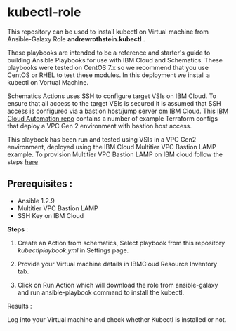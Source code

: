 # kubectl-role

This repository can be used to install kubectl on Virtual machine from Ansible-Galaxy Role **andrewrothstein.kubectl** .

These playbooks are intended to be a reference and starter's guide to building Ansible Playbooks for use with IBM Cloud and Schematics. These playbooks were tested on CentOS 7.x so we recommend that you use CentOS or RHEL to test these modules. In this deployment we install a kubectl on Vortual Machine.

Schematics Actions uses SSH to configure target VSIs on IBM Cloud. To ensure that all access to the target VSIs is secured it is assumed that SSH access is configured via a bastion host/jump server om IBM Cloud. This [IBM Cloud Automation repo](https://github.com/Cloud-Schematics) contains a number of example Terraform configs that deploy a VPC Gen 2 environment with bastion host access.

This playbook has been run and tested using VSIs in a VPC Gen2 environment, deployed using the IBM Cloud Multitier VPC Bastion LAMP example. To provision Multitier VPC Bastion LAMP on IBM cloud follow the steps [here](https://github.com/Cloud-Schematics/multitier-bastion-vpc-lamp)

## Prerequisites :

   - Ansible 1.2.9
   - Multitier VPC Bastion LAMP
   - SSH Key on IBM Cloud


**Steps** : 

1. Create an Action from schematics, Select playbook from this repository *kubectlplaybook.yml* in Settings page.

2. Provide your Virtual machine details in IBMCloud Resource Inventory tab.

2. Click on Run Action which will download the role from ansible-galaxy and run ansible-playbook command to install the kubectl.

Results : 

Log into your Virtual machine and check whether Kubectl is installed or not.
